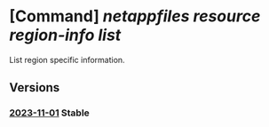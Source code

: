 # [Command] _netappfiles resource region-info list_

List region specific information.

## Versions

### [2023-11-01](/Resources/mgmt-plane/L3N1YnNjcmlwdGlvbnMve30vcHJvdmlkZXJzL21pY3Jvc29mdC5uZXRhcHAvbG9jYXRpb25zL3t9L3JlZ2lvbmluZm9z/2023-11-01.xml) **Stable**

<!-- mgmt-plane /subscriptions/{}/providers/microsoft.netapp/locations/{}/regioninfos 2023-11-01 -->
